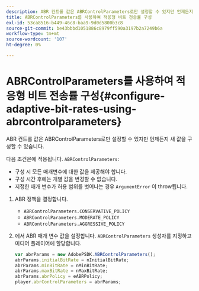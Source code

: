 ```yaml
---
description: ABR 컨트롤 값은 ABRControlParameters로만 설정할 수 있지만 언제든지 새 값을 구성할 수 있습니다.
title: ABRControlParameters를 사용하여 적응형 비트 전송률 구성
exl-id: 53ca8516-b449-46c8-baa9-9d0d5800b3c8
source-git-commit: be43bbbd1051886c8979ff590a3197b2a7249b6a
workflow-type: tm+mt
source-wordcount: '107'
ht-degree: 0%

---
```


# ABRControlParameters를 사용하여 적응형 비트 전송률 구성{#configure-adaptive-bit-rates-using-abrcontrolparameters}

ABR 컨트롤 값은 ABRControlParameters로만 설정할 수 있지만 언제든지 새 값을 구성할 수 있습니다.

다음 조건은에 적용됩니다. `ABRControlParameters`:

* 구성 시 모든 매개변수에 대한 값을 제공해야 합니다.
* 구성 시간 후에는 개별 값을 변경할 수 없습니다.
* 지정한 매개 변수가 허용 범위를 벗어나는 경우 `ArgumentError` 이 throw됩니다.

1. ABR 정책을 결정합니다.

   * `ABRControlParameters.CONSERVATIVE_POLICY`
   * `ABRControlParameters.MODERATE_POLICY`
   * `ABRControlParameters.AGGRESSIVE_POLICY`

1. 에서 ABR 매개 변수 값을 설정합니다. `ABRControlParameters` 생성자를 지정하고 미디어 플레이어에 할당합니다.

   ```js
   var abrParams = new AdobePSDK.ABRControlParameters(); 
   abrParams.initialBitRate = nInitialBitRate; 
   abrParams.minBitRate = nMinBitRate; 
   abrParams.maxBitRate = nMaxBitRate; 
   abrParams.abrPolicy = eABRPolicy; 
   player.abrControlParameters = abrParams;
   ```
